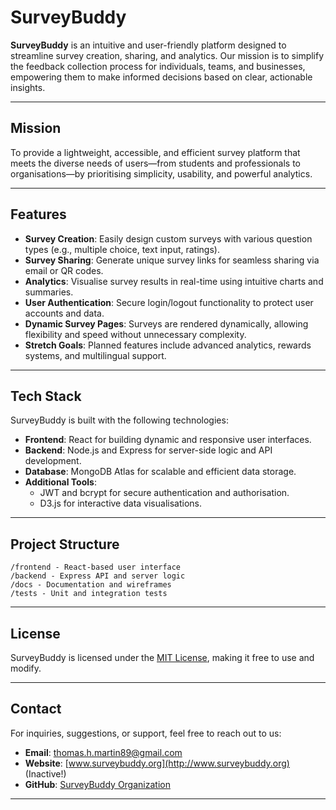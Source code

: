 # **SurveyBuddy**

**SurveyBuddy** is an intuitive and user-friendly platform designed to streamline survey creation, sharing, and analytics. Our mission is to simplify the feedback collection process for individuals, teams, and businesses, empowering them to make informed decisions based on clear, actionable insights.

---

## **Mission**

To provide a lightweight, accessible, and efficient survey platform that meets the diverse needs of users—from students and professionals to organisations—by prioritising simplicity, usability, and powerful analytics.

---

## **Features**

- **Survey Creation**: Easily design custom surveys with various question types (e.g., multiple choice, text input, ratings).
- **Survey Sharing**: Generate unique survey links for seamless sharing via email or QR codes.
- **Analytics**: Visualise survey results in real-time using intuitive charts and summaries.
- **User Authentication**: Secure login/logout functionality to protect user accounts and data.
- **Dynamic Survey Pages**: Surveys are rendered dynamically, allowing flexibility and speed without unnecessary complexity.
- **Stretch Goals**: Planned features include advanced analytics, rewards systems, and multilingual support.

---

## **Tech Stack**

SurveyBuddy is built with the following technologies:

- **Frontend**: React for building dynamic and responsive user interfaces.
- **Backend**: Node.js and Express for server-side logic and API development.
- **Database**: MongoDB Atlas for scalable and efficient data storage.
- **Additional Tools**:
  - JWT and bcrypt for secure authentication and authorisation.
  - D3.js for interactive data visualisations.

---

## **Project Structure**

```plaintext
/frontend - React-based user interface
/backend - Express API and server logic
/docs - Documentation and wireframes
/tests - Unit and integration tests

```

---

## **License**

SurveyBuddy is licensed under the [MIT License](https://opensource.org/license/mit), making it free to use and modify.

---

## **Contact**

For inquiries, suggestions, or support, feel free to reach out to us:

- **Email**: thomas.h.martin89@gmail.com
- **Website**: [www.surveybuddy.org](http://www.surveybuddy.org) (Inactive!)
- **GitHub**: [SurveyBuddy Organization](https://github.com/Survey-Buddy)

---

